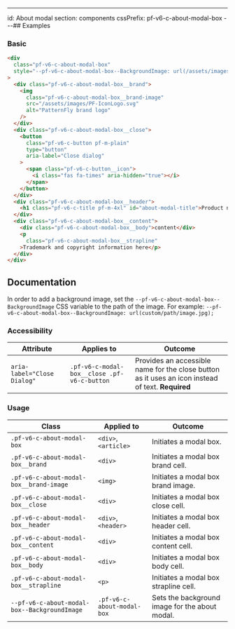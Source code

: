 ---
id: About modal
section: components
cssPrefix: pf-v6-c-about-modal-box
---## Examples

### Basic

```html isFullscreen
<div
  class="pf-v6-c-about-modal-box"
  style="--pf-v6-c-about-modal-box--BackgroundImage: url(/assets/images/pf-background.svg)"
>
  <div class="pf-v6-c-about-modal-box__brand">
    <img
      class="pf-v6-c-about-modal-box__brand-image"
      src="/assets/images/PF-IconLogo.svg"
      alt="PatternFly brand logo"
    />
  </div>
  <div class="pf-v6-c-about-modal-box__close">
    <button
      class="pf-v6-c-button pf-m-plain"
      type="button"
      aria-label="Close dialog"
    >
      <span class="pf-v6-c-button__icon">
        <i class="fas fa-times" aria-hidden="true"></i>
      </span>
    </button>
  </div>
  <div class="pf-v6-c-about-modal-box__header">
    <h1 class="pf-v6-c-title pf-m-4xl" id="about-modal-title">Product name</h1>
  </div>
  <div class="pf-v6-c-about-modal-box__content">
    <div class="pf-v6-c-about-modal-box__body">content</div>
    <p
      class="pf-v6-c-about-modal-box__strapline"
    >Trademark and copyright information here</p>
  </div>
</div>

```

## Documentation

In order to add a background image, set the `--pf-v6-c-about-modal-box--BackgroundImage` CSS variable to the path of the image. For example: `--pf-v6-c-about-modal-box--BackgroundImage: url(custom/path/image.jpg);`

### Accessibility

| Attribute | Applies to | Outcome |
| -- | -- | -- |
| `aria-label="Close Dialog"` | `.pf-v6-c-modal-box__close .pf-v6-c-button` | Provides an accessible name for the close button as it uses an icon instead of text. **Required** |

### Usage

| Class | Applied to | Outcome |
| -- | -- | -- |
| `.pf-v6-c-about-modal-box` |  `<div>`, `<article>`  |  Initiates a modal box. |
| `.pf-v6-c-about-modal-box__brand` |  `<div>` |  Initiates a modal box brand cell. |
| `.pf-v6-c-about-modal-box__brand-image` |  `<img>` |  Initiates a modal box brand image. |
| `.pf-v6-c-about-modal-box__close` |  `<div>` |  Initiates a modal box close cell. |
| `.pf-v6-c-about-modal-box__header` |  `<div>`, `<header>` |  Initiates a modal box header cell. |
| `.pf-v6-c-about-modal-box__content` |  `<div>` |  Initiates a modal box content cell. |
| `.pf-v6-c-about-modal-box__body` |  `<div>` |  Initiates a modal box body cell. |
| `.pf-v6-c-about-modal-box__strapline` |  `<p>` |  Initiates a modal box strapline cell. |
| `--pf-v6-c-about-modal-box--BackgroundImage` |  `.pf-v6-c-about-modal-box` |  Sets the background image for the about modal. |
